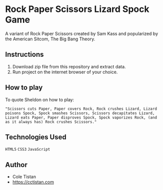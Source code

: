 # Rock Paper Scissors Lizard Spock Game
A variant of Rock Paper Scissors created by Sam Kass and popularized by the American Sitcom, The Big Bang Theory.

## Instructions
1. Download zip file from this repository and extract data.
2. Run project on the internet browser of your choice.

## How to play

To quote Sheldon on how to play:

`"Scissors cuts Paper,
Paper covers Rock,
Rock crushes Lizard,
Lizard poisons Spock,
Spock smashes Scissors,
Scissors decapitates Lizard,
Lizard eats Paper,
Paper disproves Spock,
Spock vaporizes Rock,
(and as it always has) Rock crushes Scissors."`

## Technologies Used
`HTML5` 
`CSS3` 
`JavaScript`

## Author
- Cole Tistan
- https://cctistan.com
